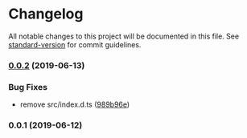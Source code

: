 # Changelog

All notable changes to this project will be documented in this file. See [standard-version](https://github.com/conventional-changelog/standard-version) for commit guidelines.

### [0.0.2](https://github.com/36node/bus-log-sdk-js/compare/v0.0.1...v0.0.2) (2019-06-13)


### Bug Fixes

* remove src/index.d.ts ([989b96e](https://github.com/36node/bus-log-sdk-js/commit/989b96e))



### 0.0.1 (2019-06-12)
